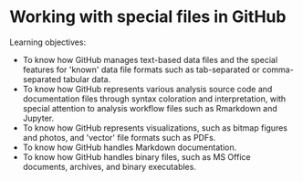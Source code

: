 Working with special files in GitHub
====================================

Learning objectives:

- To know how GitHub manages text-based data files and the special features for 'known'
  data file formats such as tab-separated or comma-separated tabular data.
- To know how GitHub represents various analysis source code and documentation files 
  through syntax coloration and interpretation, with special attention to analysis 
  workflow files such as Rmarkdown and Jupyter.
- To know how GitHub represents visualizations, such as bitmap figures and photos, and
  'vector' file formats such as PDFs.
- To know how GitHub handles Markdown documentation.
- To know how GitHub handles binary files, such as MS Office documents, archives, and
  binary executables.